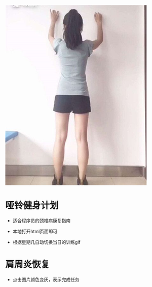 <img src="./images/4.jpg" alt="">

# 哑铃健身计划

- 适合程序员的颈椎病康复指南

- 本地打开html页面即可

- 根据星期几自动切换当日的训练gif

# 肩周炎恢复

- 点击图片颜色变灰，表示完成任务
